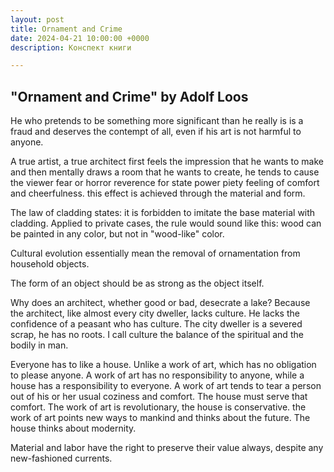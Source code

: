 ```yaml
---
layout: post
title: Ornament and Crime
date: 2024-04-21 10:00:00 +0000
description: Конспект книги

---
```


## <span class="mark">"Ornament and Crime" by Adolf Loos</span>

He who pretends to be something more significant than he really is is a fraud and deserves the contempt of all, even if his art is not harmful to anyone. 

A true artist, a true architect first feels the impression that he wants to make and then mentally draws a room that he wants to create, he tends to cause the viewer fear or horror reverence for state power piety feeling of comfort and cheerfulness. this effect is achieved through the material and form. 

The law of cladding states: it is forbidden to imitate the base material with cladding. Applied to private cases, the rule would sound like this: wood can be painted in any color, but not in "wood-like" color. 

Cultural evolution essentially mean the removal of ornamentation from household objects. 

The form of an object should be as strong as the object itself. 

Why does an architect, whether good or bad, desecrate a lake? Because the architect, like almost every city dweller, lacks culture. 
He lacks the confidence of a peasant who has culture. The city dweller is a severed scrap, he has no roots. I call culture the balance of the spiritual and the bodily in man.  

Everyone has to like a house. Unlike a work of art, which has no obligation to please anyone. A work of art has no responsibility to anyone, while a house has a responsibility to everyone. A work of art tends to tear a person out of his or her usual coziness and comfort. The house must serve that comfort. The work of art is revolutionary, the house is conservative. the work of art points new ways to mankind and thinks about the future. The house thinks about modernity.

Material and labor have the right to preserve their value always, despite any new-fashioned currents.
